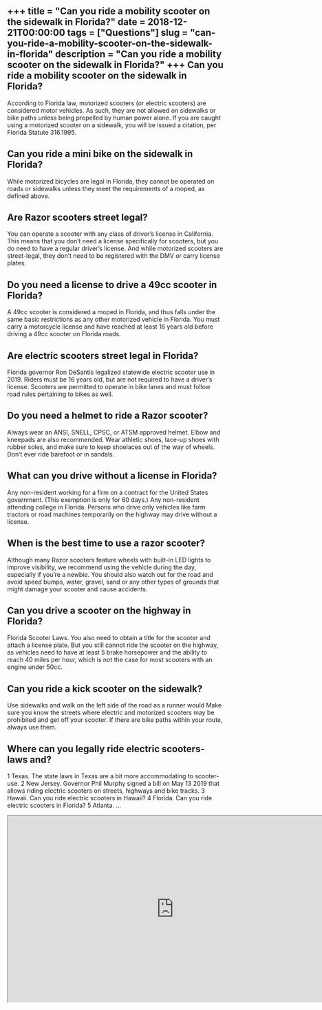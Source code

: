 +++
title = "Can you ride a mobility scooter on the sidewalk in Florida?"
date = 2018-12-21T00:00:00
tags = ["Questions"]
slug = "can-you-ride-a-mobility-scooter-on-the-sidewalk-in-florida"
description = "Can you ride a mobility scooter on the sidewalk in Florida?"
+++
Can you ride a mobility scooter on the sidewalk in Florida?
-----------------------------------------------------------

According to Florida law, motorized scooters (or electric scooters) are considered motor vehicles. As such, they are not allowed on sidewalks or bike paths unless being propelled by human power alone. If you are caught using a motorized scooter on a sidewalk, you will be issued a citation, per Florida Statute 316.1995.

Can you ride a mini bike on the sidewalk in Florida?
----------------------------------------------------

While motorized bicycles are legal in Florida, they cannot be operated on roads or sidewalks unless they meet the requirements of a moped, as defined above.

Are Razor scooters street legal?
--------------------------------

You can operate a scooter with any class of driver’s license in California. This means that you don’t need a license specifically for scooters, but you do need to have a regular driver’s license. And while motorized scooters are street-legal, they don’t need to be registered with the DMV or carry license plates.

Do you need a license to drive a 49cc scooter in Florida?
---------------------------------------------------------

A 49cc scooter is considered a moped in Florida, and thus falls under the same basic restrictions as any other motorized vehicle in Florida. You must carry a motorcycle license and have reached at least 16 years old before driving a 49cc scooter on Florida roads.

Are electric scooters street legal in Florida?
----------------------------------------------

Florida governor Ron DeSantis legalized statewide electric scooter use in 2019. Riders must be 16 years old, but are not required to have a driver’s license. Scooters are permitted to operate in bike lanes and must follow road rules pertaining to bikes as well.

Do you need a helmet to ride a Razor scooter?
---------------------------------------------

Always wear an ANSI, SNELL, CPSC, or ATSM approved helmet. Elbow and kneepads are also recommended. Wear athletic shoes, lace-up shoes with rubber soles, and make sure to keep shoelaces out of the way of wheels. Don’t ever ride barefoot or in sandals.

What can you drive without a license in Florida?
------------------------------------------------

Any non-resident working for a firm on a contract for the United States government. (This exemption is only for 60 days.) Any non-resident attending college in Florida. Persons who drive only vehicles like farm tractors or road machines temporarily on the highway may drive without a license.

When is the best time to use a razor scooter?
---------------------------------------------

Although many Razor scooters feature wheels with built-in LED lights to improve visibility, we recommend using the vehicle during the day, especially if you’re a newbie. You should also watch out for the road and avoid speed bumps, water, gravel, sand or any other types of grounds that might damage your scooter and cause accidents.

Can you drive a scooter on the highway in Florida?
--------------------------------------------------

Florida Scooter Laws. You also need to obtain a title for the scooter and attach a license plate. But you still cannot ride the scooter on the highway, as vehicles need to have at least 5 brake horsepower and the ability to reach 40 miles per hour, which is not the case for most scooters with an engine under 50cc.

Can you ride a kick scooter on the sidewalk?
--------------------------------------------

Use sidewalks and walk on the left side of the road as a runner would Make sure you know the streets where electric and motorized scooters may be prohibited and get off your scooter. If there are bike paths within your route, always use them.

Where can you legally ride electric scooters-laws and?
------------------------------------------------------

1 Texas. The state laws in Texas are a bit more accommodating to scooter-use. 2 New Jersey. Governor Phil Murphy signed a bill on May 13 2019 that allows riding electric scooters on streets, highways and bike tracks. 3 Hawaii. Can you ride electric scooters in Hawaii? 4 Florida. Can you ride electric scooters in Florida? 5 Atlanta. …

<iframe allow="accelerometer; autoplay; clipboard-write; encrypted-media; gyroscope; picture-in-picture" allowfullscreen="" class="__youtube_prefs__  epyt-is-override  no-lazyload" data-no-lazy="1" data-origheight="433" data-origwidth="770" data-skipgform_ajax_framebjll="" height="433" id="_ytid_67518" loading="lazy" src="https://www.youtube.com/embed/qyuj2OlrtFc?enablejsapi=1&autoplay=0&cc_load_policy=0&cc_lang_pref=&iv_load_policy=1&loop=0&modestbranding=0&rel=1&fs=1&playsinline=0&autohide=2&theme=dark&color=red&controls=1&" title="YouTube player" width="770"></iframe>